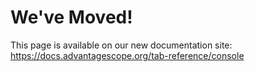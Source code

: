 # We've Moved!

This page is available on our new documentation site: https://docs.advantagescope.org/tab-reference/console
